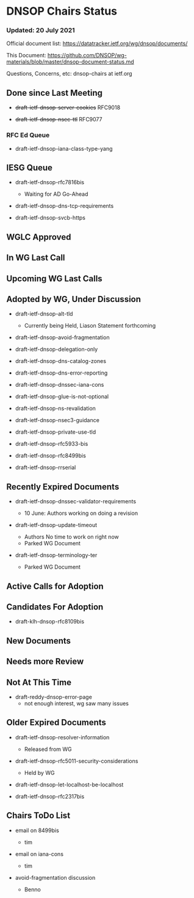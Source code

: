 # DNSOP Chairs Status
### Updated: 20 July 2021

Official document list: https://datatracker.ietf.org/wg/dnsop/documents/

This Document: https://github.com/DNSOP/wg-materials/blob/master/dnsop-document-status.md

Questions, Concerns, etc:  dnsop-chairs at ietf.org

## Done since Last Meeting

* ~~draft-ietf-dnsop-server-cookies~~ RFC9018

* ~~draft-ietf-dnsop-nsec-ttl~~  RFC9077

###  RFC Ed Queue

* draft-ietf-dnsop-iana-class-type-yang

## IESG Queue

* draft-ietf-dnsop-rfc7816bis
    - Waiting for AD Go-Ahead

* draft-ietf-dnsop-dns-tcp-requirements

* draft-ietf-dnsop-svcb-https

## WGLC Approved

## In WG Last Call

## Upcoming WG Last Calls

## Adopted by WG, Under Discussion

* draft-ietf-dnsop-alt-tld
    - Currently being Held, Liason Statement forthcoming

* draft-ietf-dnsop-avoid-fragmentation

* draft-ietf-dnsop-delegation-only

* draft-ietf-dnsop-dns-catalog-zones

* draft-ietf-dnsop-dns-error-reporting

* draft-ietf-dnsop-dnssec-iana-cons

* draft-ietf-dnsop-glue-is-not-optional

* draft-ietf-dnsop-ns-revalidation

* draft-ietf-dnsop-nsec3-guidance

* draft-ietf-dnsop-private-use-tld

* draft-ietf-dnsop-rfc5933-bis

* draft-ietf-dnsop-rfc8499bis

* draft-ietf-dnsop-rrserial

## Recently Expired Documents

* draft-ietf-dnsop-dnssec-validator-requirements
    - 10 June: Authors working on doing a revision

* draft-ietf-dnsop-update-timeout
    - Authors No time to work on right now
    - Parked WG Document

* draft-ietf-dnsop-terminology-ter
    - Parked WG Document

## Active Calls for Adoption

## Candidates For Adoption

* draft-klh-dnsop-rfc8109bis

## New Documents

## Needs more Review

## Not At This Time

* draft-reddy-dnsop-error-page
    -  not enough interest, wg saw many issues

## Older Expired Documents 

* draft-ietf-dnsop-resolver-information
    - Released from WG

* draft-ietf-dnsop-rfc5011-security-considerations
    - Held by WG 

* draft-ietf-dnsop-let-localhost-be-localhost

* draft-ietf-dnsop-rfc2317bis

## Chairs ToDo List 


* email on 8499bis 
    - tim 

* email on iana-cons 
    - tim 

* avoid-fragmentation discussion 
    - Benno 

